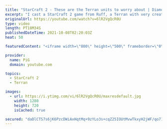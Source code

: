 ```yaml
---
title: "StarCraft 2 - These are the Terran units to worry about | Diamond in the Ruff #54"
excerpt: "I cast a StarCraft 2 game from Ruff, a Terran with very creative gameplay. How will he ruff up his Protoss opponent? There are battlecruisers in this match, but it's ghost banshees that are soooo destructive - fragile but the DPS is ridiculous! 🐷 Support PiG: https://www.patreon.com/PiGSC2  Check out"
originalUrl: https://youtube.com/watch?v=6lR2VgQcR0U
type: video
length: PT18M34S
publishedDateTime: 2021-10-08T02:20:03Z
heat: 50

featuredContent: "<iframe width=\"800\" height=\"500\" frameborder=\"0\" src=\"https://www.youtube.com/embed/6lR2VgQcR0U\" allow=\"accelerometer; autoplay; encrypted-media; gyroscope; picture-in-picture\" allowfullscreen></iframe>"

provider:
  name: PiG
  domain: youtube.com

topics:
  - StarCraft 2
  - Terran

images:
  - url: https://i.ytimg.com/vi/6lR2VgQcR0U/maxresdefault.jpg
    width: 1280
    height: 720
    isCached: true

secured: "daDlCTS7s6jK6PzcDWiAxHqtMq+9zYLo3s+cqZ25IOUtMvwTkxyH2jWF/qo71rVZkr4xkgVAkIJIEcvA5T7CJGk19Pm9wS8vhPf6YmBmXhIyU/loMt1ec54cG9hT/tC6ahCEv+ufRStUzZwJkv8nxAYv/lW844TsFd9mwggulzJdx8VZqZrUh2UycKHIhBN6q+ui1aWVQvjtRrbZTtJGSv5/kOBwgRMw/PlKuZOEkojoXLQSgSUj2LJD9mvLyeOGamJmfkMXTW8lV3SFADM27RQ2xA3acOpbn8pCOgro8iZ7kb4ddoasgXoH8U9cA0Lfd8VxAUDUzcyouJ+SnkqNRtbC+rGWYVPhEutlZEdBCEqv7kO4X/JeHBnYd1EXdjN3ln1ATCco5+70l7lw572gHWS+lqTcRSP1btcPofE1l3M=;5S2up6V6o/4yMzEjmEaP4Q=="
---
```


